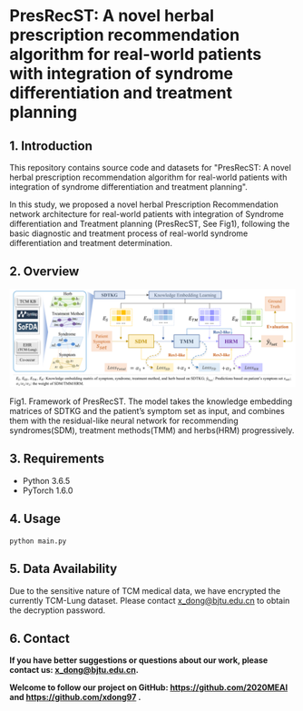 # PresRecST: A novel herbal prescription recommendation algorithm for real-world patients with integration of syndrome differentiation and treatment planning

## 1. Introduction
This repository contains source code and datasets for "PresRecST: A novel herbal prescription recommendation algorithm
for real-world patients with integration of syndrome differentiation and treatment planning". 

In this study, we proposed a novel herbal Prescription Recommendation network architecture for real-world patients with
integration of Syndrome differentiation and Treatment planning (PresRecST, See Fig1), following the basic diagnostic and
treatment process of real-world syndrome differentiation and treatment determination.

## 2. Overview

![PresRecST Framework](fig/PresRecST_framework.png)

Fig1. Framework of PresRecST. The model takes the knowledge embedding matrices of SDTKG and the patient’s symptom set as
input, and combines them with the residual-like neural network for recommending syndromes(SDM), treatment methods(TMM) and
herbs(HRM) progressively.

## 3. Requirements

- Python 3.6.5
- PyTorch 1.6.0

## 4. Usage

```
python main.py
```
## 5. Data Availability

Due to the sensitive nature of TCM medical data, we have encrypted the currently TCM-Lung dataset. Please contact 
x_dong@bjtu.edu.cn to obtain the decryption password.

## 6. Contact

<b>If you have better suggestions or questions about our work, please contact us: <a>x_dong@bjtu.edu.cn</a>. </b> 

<b>Welcome to follow our project on GitHub: <a>https://github.com/2020MEAI </a> and <a> https://github.com/xdong97 </a>. </b>

